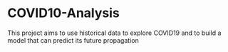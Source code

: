 # COVID10-Analysis
This project aims to use historical data to explore COVID19 and to build a model that can predict its future propagation
